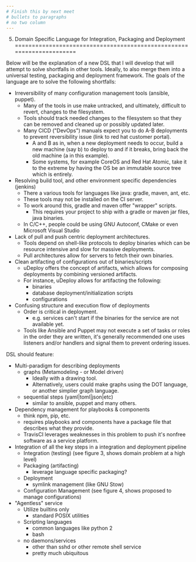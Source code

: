 ```yaml
---
# Finish this by next meet
# bullets to paragraphs
# no two column
---
```


5. Domain Specific Language for Integration, Packaging and Deployment
=====================================================================

Below will be the explanation of a new DSL that I will develop that will attempt to solve shortfalls in other tools. 
Ideally, to also merge them into a universal testing, packaging and deployment framework.
The goals of the language are to solve the following shortfalls: 

  * Irreversibility of many configuration management tools (ansible, puppet).
    * Many of the tools in use make untracked, and ultimately, difficult to revert, changes to the filesystem.
    * Tools should track needed changes to the filesystem so that they can be removed and cleaned up or possibly updated later.
    * Many CICD ("DevOps") manuals expect you to do A-B deployments to prevent reversibility issue (link to red hat customer portal).
      * A and B as in, when a new deployment needs to occur, build a new machine (say b) to deploy to and if it breaks, bring back the old machine (a in this example).
      * Some systems, for example CoreOS and Red Hat Atomic, take it to the extreme by having the OS be an immutable source tree which is entirely.
  * Resolving build tool, and other environment specific dependencies (jenkins)
    * There a various tools for languages like java: gradle, maven, ant, etc.
    * These tools may not be installed on the CI server.
    * To work around this, gradle and maven offer "wrapper" scripts.
      * This requires your project to ship with a gradle or maven jar files, java binaries.
    * In C/C++, people could be using GNU Autoconf, CMake or even Microsoft Visual Studio
  * Lack of pull and push centric deployment architectures.
    * Tools depend on shell-like protocols to deploy binaries which can be resource intensive and slow for massive deployments.
    * Pull architectures allow for servers to fetch their own binaries.
  * Clean artifacting of configurations out of binaries/scripts
    * uDeploy offers the concept of artifacts, which allows for composing deployments by combining versioned artifacts.
    * For instance, uDeploy allows for artifacting the following: 
      * binaries
      * database deployment/initialization scripts
      * configurations
  * Confusing structure and execution flow of deployments
    * Order is critical in deployment.
      * e.g. services can't start if the binaries for the service are not available yet.
    * Tools like Ansible and Puppet may not execute a set of tasks or roles in the order they are written, it's generally recommended one uses listeners and/or handlers and signal them to prevent ordering issues.

DSL should feature:

  * Multi-paradigm for describing deployments
    * graphs (Metamodeling - or Model driven)
      * Ideally with a drawing tool.
      * Alternatively, users could make graphs using the DOT language, or another simplier graph language.
    * sequential steps (yaml|toml|json|etc)
      * similar to ansible, puppet and many others.
  * Dependency management for playbooks & components
    * think npm, pip, etc.
    * requires playbooks and components have a package file that describes what they provide.
    * TravisCI leverages weaknesses in this problem to push it's nonfree software as a service platform.
  * Integration of all the key steps in a integration and deployment pipeline
    * Integration (testing) (see figure 3, shows domain problem at a high level)
    * Packaging (artifacting)
      * leverage language specific packaging?
    * Deployment
      * symlink management (like GNU Stow)
    * Configuration Management (see figure 4, shows proposed to manage configurations)
  * "Agentless" service
    * Utilize builtins only
      * standard POSIX utilities
    * Scripting languages
      * common languages like python 2
      * bash
    * no daemons/services
      * other than sshd or other remote shell service
      * pretty much ubiquitous

